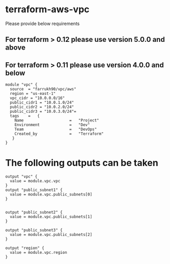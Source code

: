 # terraform-aws-vpc
Please provide below requirements 
##  For terraform > 0.12  please use version 5.0.0 and above
##  For terraform > 0.11  please use version 4.0.0 and below

```
module "vpc" {
  source  = "farrukh90/vpc/aws"
  region = "us-east-1"
  vpc_cidr = "10.0.0.0/16"
  public_cidr1 = "10.0.1.0/24"
  public_cidr2 = "10.0.2.0/24"
  public_cidr3 = "10.0.3.0/24"=
  tags    =   {
    Name                    =   "Project"
    Environment             =   "Dev"
    Team                    =   "DevOps"
    Created_by              =   "Terraform"
   }
}
```



# The following outputs can be taken
```
output "vpc" {
  value = module.vpc.vpc
}
output "public_subnet1" {
  value = module.vpc.public_subnets[0]
}


output "public_subnet2" {
  value = module.vpc.public_subnets[1]
}

output "public_subnet3" {
  value = module.vpc.public_subnets[2]
}

output "region" {
  value = module.vpc.region
}
```
